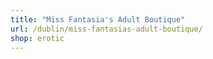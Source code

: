 ```yaml
---
title: "Miss Fantasia's Adult Boutique"
url: /dublin/miss-fantasias-adult-boutique/
shop: erotic
---
```

